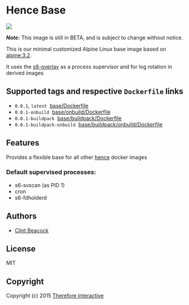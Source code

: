 # Hence Base

[![](https://badge.imagelayers.io/hence/base:latest.svg)](https://imagelayers.io/?images=hence/base:latest 'Get your own badge on imagelayers.io')

__*Note:*__  This image is still in BETA, and is subject to change without notice.

This is our minimal customized Alpine Linux base image based on [alpine:3.2](https://registry.hub.docker.com/_/alpine/).

It uses the [s6-overlay](https://github.com/just-containers/s6-overlay) as a process supervisor and for log rotation in derived images



## Supported tags and respective `Dockerfile` links
* `0.0.1`, `latest`&nbsp;&nbsp;[base/Dockerfile](https://github.com/hence-io/images/blob/master/base/Dockerfile)
* `0.0.1-onbuild`&nbsp;&nbsp;[base/onbuild/Dockerfile](https://github.com/hence-io/images/blob/master/base/onbuild/Dockerfile)
* `0.0.1-buildpack`&nbsp;&nbsp;[base/buildpack/Dockerfile](https://github.com/hence-io/images/blob/master/base/buildpack/Dockerfile)
* `0.0.1-buildpack-onbuild`&nbsp;&nbsp;[base/buildpack/onbuild/Dockerfile](https://github.com/hence-io/images/blob/master/base/buildpack/onbuild/Dockerfile)

## Features
Provides a flexible base for all other [hence](https://registry.hub.docker.com/repos/hence) docker images


### Default supervised processes:
* s6-svscan (as PID 1)
* cron
* s6-fdholderd

## Authors
* [Clint Beacock](https://github.com/clintbeacock)

## License
MIT

## Copyright
Copyright (c) 2015 [Therefore Interactive](http://therefore.ca)
